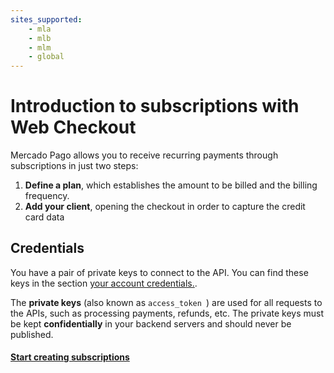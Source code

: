 ```yaml
---
sites_supported:
    - mla
    - mlb
    - mlm
    - global
---
```


# Introduction to subscriptions with Web Checkout

Mercado Pago allows you to receive recurring payments through subscriptions in just two steps:

1. **Define a plan**, which establishes the amount to be billed and the billing frequency.
2. **Add your client**, opening the checkout in order to capture the credit card data

## Credentials

You have a pair of private keys to connect to the API. You can find these keys in the section [your account credentials.](https://www.mercadopago.com.ar/account/credentials).

The **private keys** (also known as  `access_token `) are used for all requests to the APIs, such as processing payments, refunds, etc. The private keys must be kept **confidentially** in your backend servers and should never be published.

#### [Start creating subscriptions](/guides/subscriptions/web-checkout/create-subscription.en.md)
